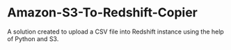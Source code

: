 # Amazon-S3-To-Redshift-Copier
A solution created to upload a CSV file into Redshift instance using the help of Python and S3.

